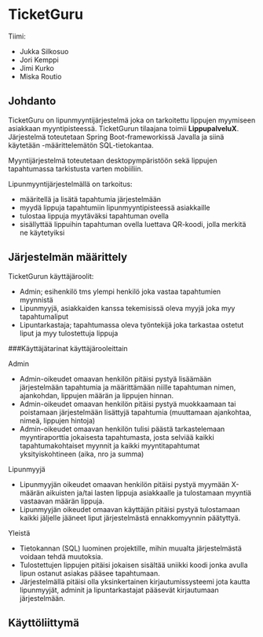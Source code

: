 # TicketGuru

Tiimi:
* Jukka Silkosuo
* Jori Kemppi
* Jimi Kurko
* Miska Routio

## Johdanto

TicketGuru on lipunmyyntijärjestelmä joka on tarkoitettu lippujen myymiseen asiakkaan myyntipisteessä. TicketGurun tilaajana toimii **LippupalveluX**.
Järjestelmä toteutetaan Spring Boot-frameworkissä Javalla ja siinä käytetään -määrittelemätön SQL-tietokantaa.

Myyntijärjestelmä toteutetaan desktopympäristöön sekä lippujen tapahtumassa tarkistusta varten mobiiliin.

Lipunmyyntijärjestelmällä on tarkoitus:
* määritellä ja lisätä tapahtumia järjestelmään
* myydä lippuja tapahtumiin lipunmyyntipisteessä asiakkaille
* tulostaa lippuja myytäväksi tapahtuman ovella
* sisällyttää lippuihin tapahtuman ovella luettava QR-koodi, jolla merkitä ne käytetyiksi

## Järjestelmän määrittely

TicketGurun käyttäjäroolit:
* Admin; esihenkilö tms ylempi henkilö joka vastaa tapahtumien myynnistä
* Lipunmyyjä, asiakkaiden kanssa tekemisissä oleva myyjä joka myy tapahtumaliput
* Lipuntarkastaja; tapahtumassa oleva työntekijä joka tarkastaa ostetut liput ja myy tulostettuja lippuja

###Käyttäjätarinat käyttäjärooleittain

Admin
* Admin-oikeudet omaavan henkilön pitäisi pystyä lisäämään järjestelmään tapahtumia ja määrittämään niille tapahtuman nimen, ajankohdan, lippujen määrän ja lippujen hinnan.
* Admin-oikeudet omaavan henkilön pitäisi pystyä muokkaamaan tai poistamaan järjestelmään lisättyjä tapahtumia (muuttamaan ajankohtaa, nimeä, lippujen hintoja)
* Admin-oikeudet omaavan henkilön tulisi päästä tarkastelemaan myyntiraporttia jokaisesta tapahtumasta, josta selviää kaikki tapahtumakohtaiset myynnit ja kaikki myyntitapahtumat yksityiskohtineen (aika, nro ja summa)

Lipunmyyjä
* Lipunmyyjän oikeudet omaavan henkilön pitäisi pystyä myymään X-määrän aikuisten ja/tai lasten lippuja asiakkaalle ja tulostamaan myyntiä vastaavan määrän lippuja.
* Lipunmyyjän oikeudet omaavan käyttäjän pitäisi pystyä tulostamaan kaikki jäljelle jääneet liput järjestelmästä ennakkomyynnin päätyttyä.

Yleistä
* Tietokannan (SQL) luominen projektille, mihin muualta järjestelmästä voidaan tehdä muutoksia.
* Tulostettujen lippujen pitäisi jokaisen sisältää uniikki koodi jonka avulla lipun ostanut asiakas pääsee tapahtumaan.
* Järjestelmällä pitäisi olla yksinkertainen kirjautumissysteemi jota kautta lipunmyyjät, adminit ja lipuntarkastajat pääsevät kirjautumaan järjestelmään.

## Käyttöliittymä